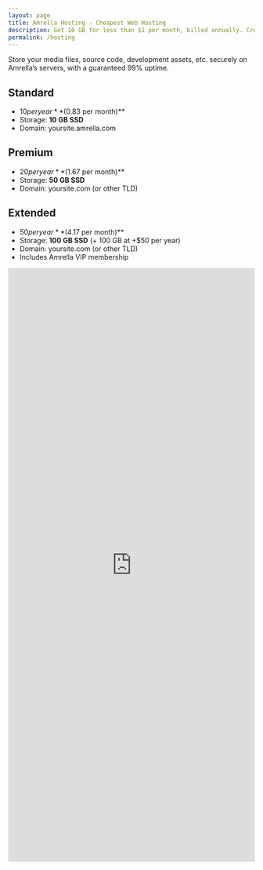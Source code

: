 ```yaml
---
layout: page
title: Amrella Hosting - Cheapest Web Hosting
description: Get 10 GB for less than $1 per month, billed annually. Credit options available. Contact Amrella for more details. A free hosting tier is also available.
permalink: /hosting
---
```


Store your media files, source code, development assets, etc. securely on Amrella’s servers, with a guaranteed 99% uptime.

## Standard
- $10 per year **($0.83 per month)**
- Storage: **10 GB SSD**
- Domain: yoursite.amrella.com

## Premium
- $20 per year **($1.67 per month)**
- Storage: **50 GB SSD**
- Domain: yoursite.com (or other TLD)

## Extended
- $50 per year **($4.17 per month)**
- Storage: **100 GB SSD** (+ 100 GB at +$50 per year)
- Domain: yoursite.com (or other TLD)
- Includes Amrella VIP membership


<script src="https://gumroad.com/js/gumroad-embed.js"></script>
<iframe style="border: none; width: 100%; height: 1211px;" src="https://dmistore.gumroad.com/l/hosting?referrer=https%3A%2F%2Famrella.com%2Fhosting%2F%3Felementor-preview%3D123123447%26ver%3D1696867609&amp;embed=true"></iframe>
